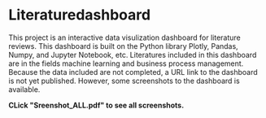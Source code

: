 # Literaturedashboard

This project is an interactive data visulization dashboard for literature reviews. This dashboard is built on the Python library Plotly, Pandas, Numpy, and Jupyter Notebook, etc.
Literatures included in this dashboard are in the fields machine learning and business process management.
Because the data included are not completed, a URL link to the dashboard is not yet published. However, some screenshots to the dashboard is available. 

<B>CLick "Sreenshot_ALL.pdf" to see all screenshots. </B>
